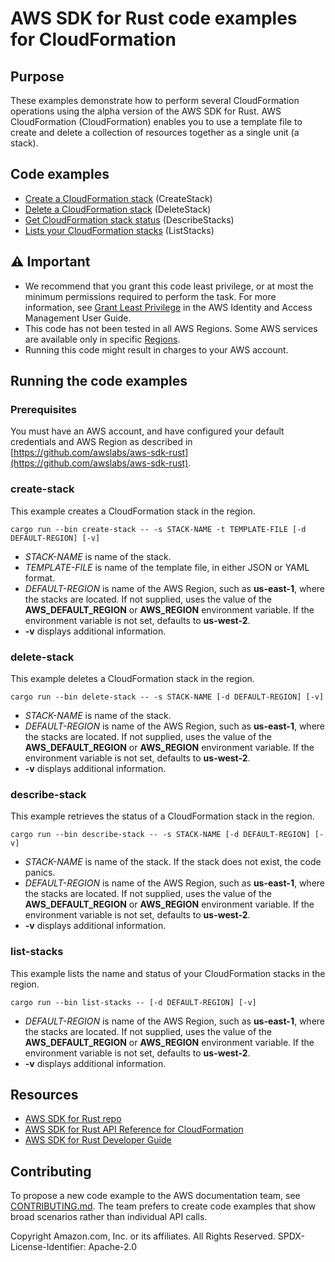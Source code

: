 # AWS SDK for Rust code examples for CloudFormation

## Purpose

These examples demonstrate how to perform several CloudFormation operations using the alpha version of the AWS SDK for Rust.
AWS CloudFormation (CloudFormation) enables you to use a template file to create and delete a collection of resources together as a single unit (a stack).

## Code examples

-   [Create a CloudFormation stack](src/bin/create-stack.rs) (CreateStack)
-   [Delete a CloudFormation stack](src/bin/delete-stack.rs) (DeleteStack)
-   [Get CloudFormation stack status](src/bin/describe-stack.rs) (DescribeStacks)
-   [Lists your CloudFormation stacks](src/bin/list-stacks.rs) (ListStacks)

## ⚠ Important

-   We recommend that you grant this code least privilege,
    or at most the minimum permissions required to perform the task.
    For more information, see
    [Grant Least Privilege](https://docs.aws.amazon.com/IAM/latest/UserGuide/best-practices.html#grant-least-privilege)
    in the AWS Identity and Access Management User Guide.
-   This code has not been tested in all AWS Regions.
    Some AWS services are available only in specific
    [Regions](https://aws.amazon.com/about-aws/global-infrastructure/regional-product-services).
-   Running this code might result in charges to your AWS account.

## Running the code examples

### Prerequisites

You must have an AWS account, and have configured your default credentials and AWS Region as described in [https://github.com/awslabs/aws-sdk-rust](https://github.com/awslabs/aws-sdk-rust).

### create-stack

This example creates a CloudFormation stack in the region.

`cargo run --bin create-stack -- -s STACK-NAME -t TEMPLATE-FILE [-d DEFAULT-REGION] [-v]`

-   _STACK-NAME_ is name of the stack.
-   _TEMPLATE-FILE_ is name of the template file, in either JSON or YAML format.
-   _DEFAULT-REGION_ is name of the AWS Region, such as **us-east-1**, where the stacks are located.
    If not supplied, uses the value of the **AWS_DEFAULT_REGION** or **AWS_REGION** environment variable.
    If the environment variable is not set, defaults to **us-west-2**.
-   **-v** displays additional information.

### delete-stack

This example deletes a CloudFormation stack in the region.

`cargo run --bin delete-stack -- -s STACK-NAME [-d DEFAULT-REGION] [-v]`

-   _STACK-NAME_ is name of the stack.
-   _DEFAULT-REGION_ is name of the AWS Region, such as **us-east-1**, where the stacks are located.
    If not supplied, uses the value of the **AWS_DEFAULT_REGION** or **AWS_REGION** environment variable.
    If the environment variable is not set, defaults to **us-west-2**.
-   **-v** displays additional information.

### describe-stack

This example retrieves the status of a CloudFormation stack in the region.

`cargo run --bin describe-stack -- -s STACK-NAME [-d DEFAULT-REGION] [-v]`

-   _STACK-NAME_ is name of the stack.
    If the stack does not exist, the code panics.
-   _DEFAULT-REGION_ is name of the AWS Region, such as **us-east-1**, where the stacks are located.
    If not supplied, uses the value of the **AWS_DEFAULT_REGION** or **AWS_REGION** environment variable.
    If the environment variable is not set, defaults to **us-west-2**.
-   **-v** displays additional information.

### list-stacks

This example lists the name and status of your CloudFormation stacks in the region.

`cargo run --bin list-stacks -- [-d DEFAULT-REGION] [-v]`

-   _DEFAULT-REGION_ is name of the AWS Region, such as **us-east-1**, where the stacks are located.
    If not supplied, uses the value of the **AWS_DEFAULT_REGION** or **AWS_REGION** environment variable.
    If the environment variable is not set, defaults to **us-west-2**.
-   **-v** displays additional information.

## Resources

-   [AWS SDK for Rust repo](https://github.com/awslabs/aws-sdk-rust)
-   [AWS SDK for Rust API Reference for CloudFormation](https://docs.rs/aws-sdk-cloudformation)
-   [AWS SDK for Rust Developer Guide](https://docs.aws.amazon.com/sdk-for-rust/latest/dg)

## Contributing

To propose a new code example to the AWS documentation team,
see [CONTRIBUTING.md](https://github.com/picante-io/aws-doc-sdk-examples/blob/master/CONTRIBUTING.md).
The team prefers to create code examples that show broad scenarios rather than individual API calls.

Copyright Amazon.com, Inc. or its affiliates. All Rights Reserved. SPDX-License-Identifier: Apache-2.0
